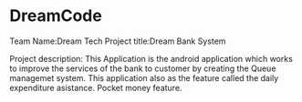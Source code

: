 DreamCode
=========
Team Name:Dream Tech
Project title:Dream Bank System

Project description:
This Application is the android application which works to improve the services of the bank to customer by creating the Queue managemet system.
This application also as the feature called the daily expenditure asistance.
Pocket money feature. 